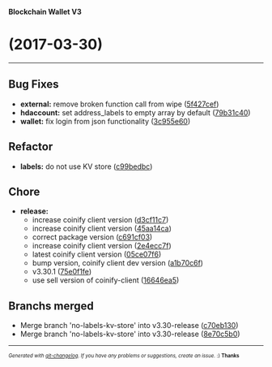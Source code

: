 __Blockchain Wallet V3__

#   (2017-03-30)



---

## Bug Fixes

- **external:** remove broken function call from wipe
  ([5f427cef](https://github.com/blockchain/My-Wallet-V3/commit/5f427cef925b06d94efe3b023b1fb826e8c64c7f))
- **hdaccount:** set address_labels to empty array by default
  ([79b31c40](https://github.com/blockchain/My-Wallet-V3/commit/79b31c40e9c46e2513627d265bcd375b48ee1eb4))
- **wallet:** fix login from json functionality
  ([3c955e60](https://github.com/blockchain/My-Wallet-V3/commit/3c955e605fe8ac2ca76c728f35ab30e51cf6169a))


## Refactor

- **labels:** do not use KV store
  ([c99bedbc](https://github.com/blockchain/My-Wallet-V3/commit/c99bedbc58c5e90d50a93dbe5ac8d57aabd3b884))


## Chore

- **release:**
  - increase coinify client version
  ([d3cf11c7](https://github.com/blockchain/My-Wallet-V3/commit/d3cf11c76f5367c383986a19b9da2cd71162b051))
  - increase coinify client version
  ([45aa14ca](https://github.com/blockchain/My-Wallet-V3/commit/45aa14cacc8045fd4df3350a1f95d2471c7eb6a3))
  - correct package version
  ([c691cf03](https://github.com/blockchain/My-Wallet-V3/commit/c691cf035bca74b3c8d1254f265c342a2193453a))
  - increase coinify client version
  ([2e4ecc7f](https://github.com/blockchain/My-Wallet-V3/commit/2e4ecc7f04d404996d6c60c8cbfc0a2cd2c82933))
  - latest coinify client version
  ([05ce07f6](https://github.com/blockchain/My-Wallet-V3/commit/05ce07f671c2939d9ae0874248ae566e27358374))
  - bump version, coinify client dev version
  ([a1b70c6f](https://github.com/blockchain/My-Wallet-V3/commit/a1b70c6fd05462cb0fa55d699eba9fe294e20323))
  - v3.30.1
  ([75e0f1fe](https://github.com/blockchain/My-Wallet-V3/commit/75e0f1fe8bc54ec3e0d3b6a54eb9b6657669d1b3))
  - use sell version of coinify-client
  ([16646ea5](https://github.com/blockchain/My-Wallet-V3/commit/16646ea59c6177cc495657783dde8fa790e331cb))


## Branchs merged

- Merge branch 'no-labels-kv-store' into v3.30-release
  ([c70eb130](https://github.com/blockchain/My-Wallet-V3/commit/c70eb130307f851be4466c748f3c6fb8a29c532a))
- Merge branch 'no-labels-kv-store' into v3.30-release
  ([8e70c5b0](https://github.com/blockchain/My-Wallet-V3/commit/8e70c5b00237aec08e035fbeb0d867718975a72f))



---
<sub><sup>*Generated with [git-changelog](https://github.com/rafinskipg/git-changelog). If you have any problems or suggestions, create an issue.* :) **Thanks** </sub></sup>